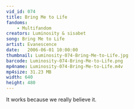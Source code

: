 ```yaml
---
vid_id: 074
title: Bring Me to Life
fandoms:
    - Multifandom
creators: Luminosity & sisabet
song: Bring Me to Life
artist: Evanescence
date:   2006-06-01 10:00:00
thumbnail: Luminosity-074-Bring-Me-to-Life.jpg
barcode: Luminosity-074-Bring-Me-to-Life.png
mp4name: Luminosity-074-Bring-Me-to-Life.m4v
mp4size: 31.23 MB
width: 640
height: 480
---
```


It works because we really believe it.
  
